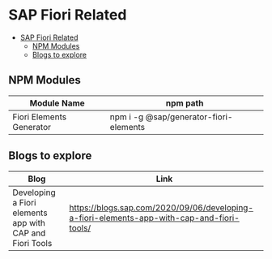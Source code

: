 # SAP Fiori Related
- [SAP Fiori Related](#sap-fiori-related)
  - [NPM Modules](#npm-modules)
  - [Blogs to explore](#blogs-to-explore)

## NPM Modules
| Module Name              | npm path                               |
| ------------------------ | -------------------------------------- |
| Fiori Elements Generator | npm i -g @sap/generator-fiori-elements |

## Blogs to explore
| Blog                                                     | Link                                                                                       |
| -------------------------------------------------------- | ------------------------------------------------------------------------------------------ |
| Developing a Fiori elements app with CAP and Fiori Tools | https://blogs.sap.com/2020/09/06/developing-a-fiori-elements-app-with-cap-and-fiori-tools/ |